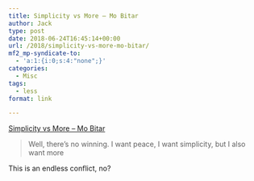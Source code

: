 ```yaml
---
title: Simplicity vs More – Mo Bitar
author: Jack
type: post
date: 2018-06-24T16:45:14+00:00
url: /2018/simplicity-vs-more-mo-bitar/
mf2_mp-syndicate-to:
  - 'a:1:{i:0;s:4:"none";}'
categories:
  - Misc
tags:
  - less
format: link

---
```

[Simplicity vs More – Mo Bitar][1]

> Well, there’s no winning. I want peace, I want simplicity, but I also want more

This is an endless conflict, no?

 [1]: https://listed.standardnotes.org/@mo